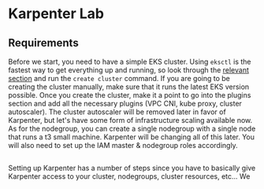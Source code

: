 # Karpenter Lab

## Requirements

Before we start, you need to have a simple EKS cluster. Using `eksctl` is the fastest way to get everything up and running, so look through the [relevant section](../EKS101/what-is-eks.md) and run the `create cluster` command. If you are going to be creating the cluster manually, make sure that it runs the latest EKS version possible. Once you create the cluster, make it a point to go into the plugins section and add all the necessary plugins (VPC CNI, kube proxy, cluster autoscaler). The cluster autoscaler will be removed later in favor of Karpenter, but let's have some form of infrastructure scaling available now. As for the nodegroup, you can create a single nodegroup with a single node that runs a t3 small machine. Karpenter will be changing all of this later. You will also need to set up the IAM master & nodegroup roles accordingly.


##  

Setting up Karpenter has a number of steps since you have to basically give Karpenter access to your cluster, nodegroups, cluster resources, etc... We